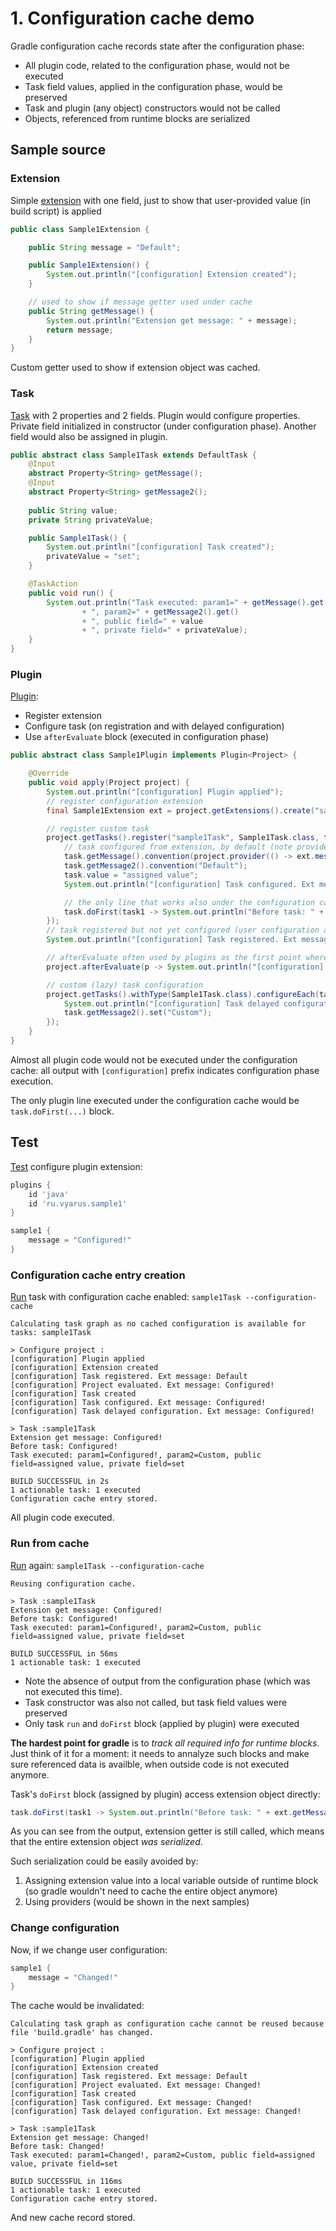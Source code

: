 # 1. Configuration cache demo

Gradle configuration cache records state after the configuration phase:

* All plugin code, related to the configuration phase, would not be executed
* Task field values, applied in the configuration phase, would be preserved
* Task and plugin (any object) constructors would not be called
* Objects, referenced from runtime blocks are serialized

## Sample source

### Extension 

Simple [extension](Sample1Extension.java)
with one field, just to show that user-provided value (in build script) is applied

```java
public class Sample1Extension {

    public String message = "Default";

    public Sample1Extension() {
        System.out.println("[configuration] Extension created");
    }

    // used to show if message getter used under cache
    public String getMessage() {
        System.out.println("Extension get message: " + message);
        return message;
    }
}
```

Custom getter used to show if extension object was cached.

### Task

[Task](Sample1Extension.java) with 2 properties and 2 fields.
Plugin would configure properties. Private field initialized in constructor (under configuration phase).
Another field would also be assigned in plugin.

```java
public abstract class Sample1Task extends DefaultTask {
    @Input
    abstract Property<String> getMessage();
    @Input
    abstract Property<String> getMessage2();
    
    public String value;
    private String privateValue;

    public Sample1Task() {
        System.out.println("[configuration] Task created");
        privateValue = "set";
    }

    @TaskAction
    public void run() {
        System.out.println("Task executed: param1=" + getMessage().get()
                + ", param2=" + getMessage2().get()
                + ", public field=" + value
                + ", private field=" + privateValue);
    }
}     
```

### Plugin

[Plugin](Sample1Plugin.java):

* Register extension
* Configure task (on registration and with delayed configuration)
* Use `afterEvaluate` block (executed in configuration phase)

```java
public abstract class Sample1Plugin implements Plugin<Project> {

    @Override
    public void apply(Project project) {
        System.out.println("[configuration] Plugin applied");
        // register configuration extension
        final Sample1Extension ext = project.getExtensions().create("sample1", Sample1Extension.class);

        // register custom task
        project.getTasks().register("sample1Task", Sample1Task.class, task -> {
            // task configured from extension, by default (note provider usage for lazy initialization)
            task.getMessage().convention(project.provider(() -> ext.message));
            task.getMessage2().convention("Default");
            task.value = "assigned value";
            System.out.println("[configuration] Task configured. Ext message: " + ext.message);

            // the only line that works also under the configuration cache
            task.doFirst(task1 -> System.out.println("Before task: " + ext.getMessage()));
        });
        // task registered but not yet configured (user configuration also not yet applied)
        System.out.println("[configuration] Task registered. Ext message: " + ext.message);

        // afterEvaluate often used by plugins as the first point where user configuration applied
        project.afterEvaluate(p -> System.out.println("[configuration] Project evaluated. Ext message: " + ext.message));

        // custom (lazy) task configuration
        project.getTasks().withType(Sample1Task.class).configureEach(task -> {
            System.out.println("[configuration] Task delayed configuration. Ext message: " + ext.message);
            task.getMessage2().set("Custom");
        });
    }
}
```

Almost all plugin code would not be executed under the configuration cache: 
all output with `[configuration]` prefix indicates configuration phase execution.

The only plugin line executed under the configuration cache would be `task.doFirst(...)` block. 

## Test

[Test](/src/test/java/ru/vyarus/gradle/plugin/sample1/Sample1PluginKitTest.java)
configure plugin extension:

```groovy
plugins {
    id 'java'
    id 'ru.vyarus.sample1'
}

sample1 {
    message = "Configured!"
}
```

### Configuration cache entry creation

[Run](/src/test/java/ru/vyarus/gradle/plugin/sample1/Sample1PluginKitTest.java:L35) task with configuration cache enabled:  `sample1Task --configuration-cache`

```
Calculating task graph as no cached configuration is available for tasks: sample1Task

> Configure project :
[configuration] Plugin applied
[configuration] Extension created
[configuration] Task registered. Ext message: Default
[configuration] Project evaluated. Ext message: Configured!
[configuration] Task created
[configuration] Task configured. Ext message: Configured!
[configuration] Task delayed configuration. Ext message: Configured!

> Task :sample1Task
Extension get message: Configured!
Before task: Configured!
Task executed: param1=Configured!, param2=Custom, public field=assigned value, private field=set

BUILD SUCCESSFUL in 2s
1 actionable task: 1 executed
Configuration cache entry stored.
```

All plugin code executed.

### Run from cache

[Run](/src/test/java/ru/vyarus/gradle/plugin/sample1/Sample1PluginKitTest.java:L58) again: `sample1Task --configuration-cache`

```
Reusing configuration cache.

> Task :sample1Task
Extension get message: Configured!
Before task: Configured!
Task executed: param1=Configured!, param2=Custom, public field=assigned value, private field=set

BUILD SUCCESSFUL in 56ms
1 actionable task: 1 executed
```

* Note the absence of output from the configuration phase (which was not executed this time).
* Task constructor was also not called, but task field values were preserved
* Only task `run` and `doFirst` block (applied by plugin) were executed

**The hardest point for gradle** is to *track all required info for runtime blocks*.
Just think of it for a moment: it needs to annalyze such blocks and make sure referenced
data is availble, when outside code is not executed anymore.

Task's `doFirst` block (assigned by plugin) access extension object directly:

```java
task.doFirst(task1 -> System.out.println("Before task: " + ext.getMessage()));
```

As you can see from the output, extension getter is still called, which means
that the entire extension object *was serialized*.

Such serialization could be easily avoided by:

1. Assigning extension value into a local variable outside of runtime block (so gradle wouldn't need 
to cache the entire object anymore)
2. Using providers (would be shown in the next samples)

### Change configuration

Now, if we change user configuration:

```groovy
sample1 {
    message = "Changed!"
}
```

The cache would be invalidated:

```
Calculating task graph as configuration cache cannot be reused because file 'build.gradle' has changed.

> Configure project :
[configuration] Plugin applied
[configuration] Extension created
[configuration] Task registered. Ext message: Default
[configuration] Project evaluated. Ext message: Changed!
[configuration] Task created
[configuration] Task configured. Ext message: Changed!
[configuration] Task delayed configuration. Ext message: Changed!

> Task :sample1Task
Extension get message: Changed!
Before task: Changed!
Task executed: param1=Changed!, param2=Custom, public field=assigned value, private field=set

BUILD SUCCESSFUL in 116ms
1 actionable task: 1 executed
Configuration cache entry stored.
```

And new cache record stored.